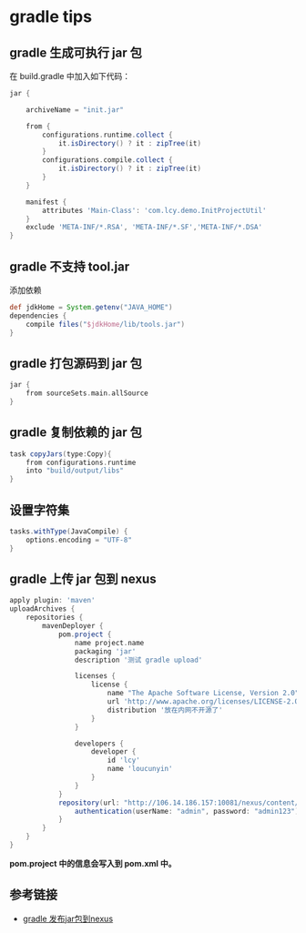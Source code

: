 # gradle tips

## gradle 生成可执行 jar 包

在 build.gradle 中加入如下代码：

```groovy
jar {

    archiveName = "init.jar"

    from {
        configurations.runtime.collect {
            it.isDirectory() ? it : zipTree(it)
        }
        configurations.compile.collect {
            it.isDirectory() ? it : zipTree(it)
        }
    }

    manifest {
        attributes 'Main-Class': 'com.lcy.demo.InitProjectUtil'
    }
    exclude 'META-INF/*.RSA', 'META-INF/*.SF','META-INF/*.DSA'
}
```

## gradle 不支持 tool.jar

添加依赖
```groovy
def jdkHome = System.getenv("JAVA_HOME")
dependencies {
    compile files("$jdkHome/lib/tools.jar")
}
```

## gradle 打包源码到 jar 包

```groovy
jar {
    from sourceSets.main.allSource
}
```

## gradle 复制依赖的 jar 包

```groovy
task copyJars(type:Copy){
    from configurations.runtime
    into "build/output/libs"
}
```

## 设置字符集

```groovy
tasks.withType(JavaCompile) {
    options.encoding = "UTF-8"
}
```

## gradle 上传 jar 包到 nexus

```groovy
apply plugin: 'maven'
uploadArchives {
    repositories {
        mavenDeployer {
            pom.project {
                name project.name
                packaging 'jar'
                description '测试 gradle upload'

                licenses {
                    license {
                        name "The Apache Software License, Version 2.0"
                        url 'http://www.apache.org/licenses/LICENSE-2.0.txt'
                        distribution '放在内网不开源了'
                    }
                }

                developers {
                    developer {
                        id 'lcy'
                        name 'loucunyin'
                    }
                }
            }
            repository(url: "http://106.14.186.157:10081/nexus/content/repositories/snapshots/") {
                authentication(userName: "admin", password: "admin123")
            }
        }
    }
}
```

**pom.project 中的信息会写入到 pom.xml 中。**

## 参考链接

- [gradle 发布jar包到nexus](http://blog.csdn.net/bolg_hero/article/details/50418669)
